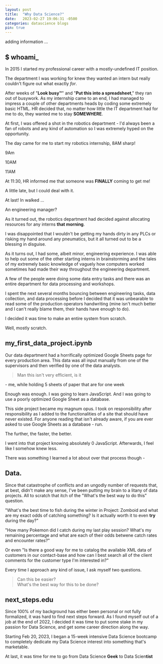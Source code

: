 ```yaml
---
layout: post
title:  "Why Data Science?"
date:   2023-02-27 19:06:31 -0500
categories: datascience blogs
pin: true
---
```


adding information ...

## $ whoami_

In 2015 I started my professional career with a mostly-undefined IT position.

The department I was working for knew they wanted an intern but really couldn't
figure out what exactly _for_.

After weeks of "**Look busy™**" and "**Put this into a spreadsheet**," they ran out of
busywork. As my internship came to an end, I had managed to impress a couple
of other departments heads by coding some extremely basic HTML. HR decided that,
no matter how little the IT department had for me to do, they wanted me to stay
**SOMEWHERE**.

At first, I was offered a shot in the robotics department - I'd always been a
fan of robots and any kind of automation so I was extremely hyped on the
opportunity.

The day came for me to start my robotics internship, 8AM sharp!

9Am

10AM

11AM

At 11:30, HR informed me that someone was **FINALLY** coming to get me!

A little late, but I could deal with it.

At last! In walked ...

An engineering manager?

As it turned out, the robotics department had decided against allocating
resources for any interns **that morning**.

I was disappointed that I wouldn't be getting my hands dirty in any PLCs
or risking my hand around any pneumatics, but it all turned out to be a
blessing in disguise.

As it turns out, I had some, albeit minor, engineering experience. I was able
to help out some of the other starting interns in brainstorming and the tales
of my extremely basic knowledge of vaguely how computers worked sometimes had
made their way throughout the engineering department.

A few of the people were doing some data entry tasks and there was an entire
department for data processing and workshops.

I spent the next several months bouncing between engineering tasks, data
collection, and data processing before I decided that it was unbearable to
read some of the production operators handwriting (mine isn't much better and
I can't really blame them, their hands have enough to do).

I decided it was time to make an entire system from scratch.

Well, mostly scratch.

## my_first_data_project.ipynb

Our data department had a horrifically optimized Google Sheets page for
every production area. This data was all input manually from one of the
supervisors and then verified by one of the data analysts.

> Man this isn't very efficient, is it

\- me, while holding 5 sheets of paper that are for one week

Enough was enough. I was going to learn JavaScript. And I was going to
use a poorly optimized Google Sheet as a database.

This side project became my magnum opus. I took on responsibility after
responsibility as I added to the functionalities of a site that should
have never existed. For anyone reading that isn't already aware, if you
are ever asked to use Google Sheets as a database - run.

The further, the faster, the better.

I went into that project knowing absolutely 0 JavaScript. Afterwards, I
feel like I somehow knew less.

There was something I learned a lot about over that process though - 

## Data.

Since that catastrophe of conflicts and an ungodly number of requests that,
at best, didn't make any sense, I've been putting my brain to a litany of
data projects. All to scratch that itch of the "What's the best way to do
this" question.

"What's the best time to fish during the winter in Project:
Zomboid and what are my exact odds of catching something? Is it actually
worth it to even **try** during the day?"

"How many Pokemon did I catch during my last play session? What's my
remaining percentage and what are each of their odds betwene catch rates
and encounter rates?"

Or even "Is there a good way for me to catalog the available XML data of
customers in our contact-base and how can I best search all of the client
comments for the customer type I'm interested in?"

Every time I approach any kind of issue, I ask myself two questions.
> Can this be easier? \
> What's the best way for this to be done?

## next_steps.edu

Since 100% of my background has either been personal or not fully
formalized, it was hard to find next steps forward. As I found myself out
of a job at the end of 2022, I decided it was time to put some stake in
my passion for Data Science, and get some career direction along the way.

Starting Feb 20, 2023, I began a 15-week intensive Data Science bootcamp
to completely dedicate my Data Science interest into something that's
marketable.

At last, it was time for me to go from Data Science **Geek** to Data
Scien**tist**